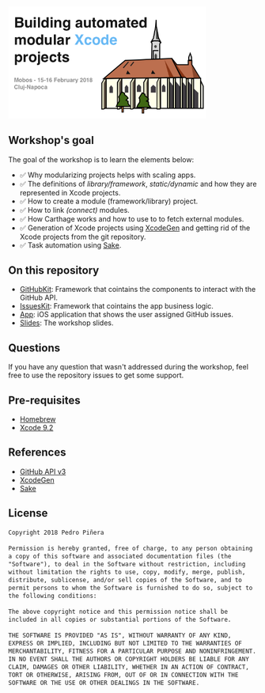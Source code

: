 <img src="Assets/logo.png" width="400"/>

## Workshop's goal

The goal of the workshop is to learn the elements below:

- ✅ Why modularizing projects helps with scaling apps.
- ✅ The definitions of *library/framework*, *static/dynamic* and how they are represented in Xcode projects.
- ✅ How to create a module (framework/library) project.
- ✅ How to link *(connect)* modules.
- ✅ How Carthage works and how to use to to fetch external modules.
- ✅ Generation of Xcode projects using [XcodeGen](https://github.com/yonaskolb/XcodeGen) and getting rid of the Xcode projects from the git repository.
- ✅ Task automation using [Sake](https://github.com/xcodeswift/sake).

## On this repository
- [GitHubKit](/Projects/GitHubKit): Framework that cointains the components to interact with the GitHub API.
- [IssuesKit](/Projects/IssuesKit): Framework that cointains the app business logic.
- [App](/Projects/App): iOS application that shows the user assigned GitHub issues.
- [Slides](/slides): The workshop slides.

## Questions
If you have any question that wasn't addressed during the workshop, feel free to use the repository issues to get some support.

## Pre-requisites
- [Homebrew](https://brew.sh)
- [Xcode 9.2](https://developer.apple.com/xcode/)

## References
- [GitHub API v3](https://developer.github.com/v3/)
- [XcodeGen](https://github.com/yonaskolb/xcodegen)
- [Sake](https://github.com/xcodeswift/sake)

## License

```
Copyright 2018 Pedro Piñera

Permission is hereby granted, free of charge, to any person obtaining a copy of this software and associated documentation files (the "Software"), to deal in the Software without restriction, including without limitation the rights to use, copy, modify, merge, publish, distribute, sublicense, and/or sell copies of the Software, and to permit persons to whom the Software is furnished to do so, subject to the following conditions:

The above copyright notice and this permission notice shall be included in all copies or substantial portions of the Software.

THE SOFTWARE IS PROVIDED "AS IS", WITHOUT WARRANTY OF ANY KIND, EXPRESS OR IMPLIED, INCLUDING BUT NOT LIMITED TO THE WARRANTIES OF MERCHANTABILITY, FITNESS FOR A PARTICULAR PURPOSE AND NONINFRINGEMENT. IN NO EVENT SHALL THE AUTHORS OR COPYRIGHT HOLDERS BE LIABLE FOR ANY CLAIM, DAMAGES OR OTHER LIABILITY, WHETHER IN AN ACTION OF CONTRACT, TORT OR OTHERWISE, ARISING FROM, OUT OF OR IN CONNECTION WITH THE SOFTWARE OR THE USE OR OTHER DEALINGS IN THE SOFTWARE.
```